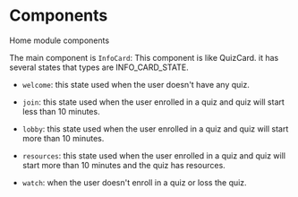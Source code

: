 # Components

Home module components

The main component is `InfoCard`:
This component is like QuizCard. it has several states that types are INFO_CARD_STATE.

- `welcome`: this state used when the user doesn't have any quiz.
- `join`: this state used when the user enrolled in a quiz and quiz will start less than 10 minutes.
- `lobby`: this state used when the user enrolled in a quiz and quiz will start more than 10 minutes.

- `resources`: this state used when the user enrolled in a quiz and quiz will start more than 10 minutes and the quiz has resources.

- `watch`: when the user doesn't enroll in a quiz or loss the quiz.
